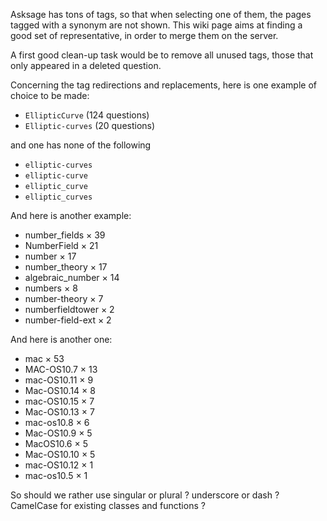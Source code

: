 Asksage has tons of tags, so that when selecting one of them, the pages tagged with a synonym are not shown. This wiki page aims at finding a good set of representative, in order to merge them on the server.

A first good clean-up task would be to remove all unused tags, those that only appeared in a deleted question.

Concerning the tag redirections and replacements, here is one example of choice to be made:

 * `EllipticCurve` (124  questions)
 * `Elliptic-curves` (20 questions)

and one has none of the following

 * `elliptic-curves` 
 * `elliptic-curve`
 * `elliptic_curve`
 * `elliptic_curves`

And here is another example:

 * number_fields × 39
 * NumberField × 21
 * number × 17
 * number_theory × 17
 * algebraic_number × 14
 * numbers × 8
 * number-theory × 7
 * numberfieldtower × 2
 * number-field-ext × 2

And here is another one:

 * mac × 53
 * MAC-OS10.7 × 13
 * mac-OS10.11 × 9
 * Mac-OS10.14 × 8
 * mac-OS10.15 × 7
 * Mac-OS10.13 × 7
 * mac-os10.8 × 6
 * Mac-OS10.9 × 5
 * MacOS10.6 × 5
 * Mac-OS10.10 × 5
 * mac-OS10.12 × 1
 * mac-os10.5 × 1


So should we rather use singular or plural ? underscore or dash ? CamelCase for existing classes and functions ?
